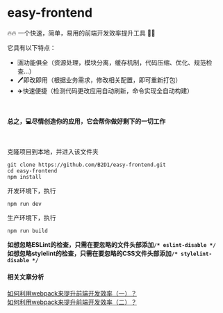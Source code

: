 # easy-frontend
🔥🔥 一个快速，简单，易用的前端开发效率提升工具 🔨🔨  

它具有以下特点：
* 🈵功能俱全（资源处理，模块分离，缓存机制，代码压缩、优化、规范检查...）
* 🖊️即改即用（根据业务需求，修改相关配置，即可重新打包）
* ✈️快速便捷（检测代码更改应用自动刷新，命令实现全自动构建）  

<br/>

**总之，💻尽情创造你的应用，它会帮你做好剩下的一切工作**  

<br/>

克隆项目到本地，并进入该文件夹
```
git clone https://github.com/B2D1/easy-frontend.git
cd easy-frontend
npm install
```
开发环境下，执行
```
npm run dev 
```
生产环境下，执行
```
npm run build
```
**如想忽略ESLint的检查，只需在要忽略的文件头部添加`/* eslint-disable */`**  
**如想忽略stylelint的检查，只需在要忽略的CSS文件头部添加`/* stylelint-disable */`**

#### 相关文章分析
[如何利用webpack来提升前端开发效率（一）？](https://juejin.im/post/5c3dbf4b6fb9a04a027a9c41)   
[如何利用webpack来提升前端开发效率（二）？](https://juejin.im/post/5c41a4866fb9a049f7467d73)
